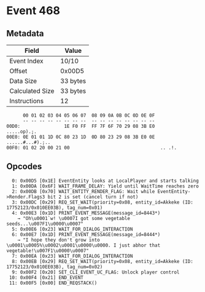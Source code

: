 # Event 468

## Metadata

| Field           | Value    |
|-----------------|----------|
| Event Index     | 10/10    |
| Offset          | 0x00D5   |
| Data Size       | 33 bytes |
| Calculated Size | 33 bytes |
| Instructions    | 12       |

```
      00 01 02 03 04 05 06 07  08 09 0A 0B 0C 0D 0E 0F
      -- -- -- -- -- -- -- --  -- -- -- -- -- -- -- --
00D0:                1E F0 FF  FF 7F 6F 70 29 08 3B E0       .....op).;.
00E0: 0E 01 01 1D 0C 80 23 1D  0D 80 23 29 08 3B E0 0E  ......#...#).;..
00F0: 01 02 20 00 21 00                                 .. .!.          
```

## Opcodes

```
  0: 0x00D5 [0x1E] EventEntity looks at LocalPlayer and starts talking
  1: 0x00DA [0x6F] WAIT_FRAME_DELAY: Yield until WaitTime reaches zero
  2: 0x00DB [0x70] WAIT_ENTITY_RENDER_FLAG: Wait while EventEntity->Render.Flags3 bit 2 is set (cancel turn if not)
  3: 0x00DC [0x29] REQ_SET_WAIT(priority=0x08, entity_id=Akkeke (ID: 17752123/0x010EE03B), tag_num=0x01)
  4: 0x00E3 [0x1D] PRINT_EVENT_MESSAGE(message_id=8443*)
    → "Oh\u0001`w! \u0007I got some vegetable seeds...\u007F1\u0000\u0007"
  5: 0x00E6 [0x23] WAIT_FOR_DIALOG_INTERACTION
  6: 0x00E7 [0x1D] PRINT_EVENT_MESSAGE(message_id=8444*)
    → "I hope they don't grow into \u0001\u0005%\u0002\u0001\u0000\u0000. I just abhor that vegetable!\u007F1\u0000\u0007"
  7: 0x00EA [0x23] WAIT_FOR_DIALOG_INTERACTION
  8: 0x00EB [0x29] REQ_SET_WAIT(priority=0x08, entity_id=Akkeke (ID: 17752123/0x010EE03B), tag_num=0x02)
  9: 0x00F2 [0x20] SET_CLI_EVENT_UC_FLAG: Unlock player control
 10: 0x00F4 [0x21] END_EVENT
 11: 0x00F5 [0x00] END_REQSTACK()
```
